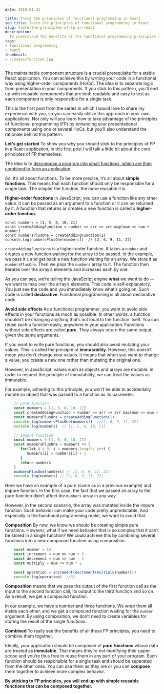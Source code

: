 ```yaml
---
date: 2018-01-31

title: Taste the principles of functional programming in React
seo_title: Taste the principles of functional programming in React
slug: taste-the-principles-of-fp-in-react
description:
  To understand the benefits of the functional programming principles in React, you need to first understand the core functional programming principles themselves.
tags:
- functional programming
- react
thumbnail:
- /images/function.jpg
---
```


The maintainable component structure is a crucial prerequisite for a stable React application. You can achieve this by writing your code in a functional way using higher-order components (HoCs). The idea is to separate logic from presentation in your components. If you stick to this pattern, you’ll end up with reusable components that are both readable and easy to test as each component is only responsible for a single task.

This is the first post from the series in which I would love to share my experience with you, so you can easily utilize this approach in your own applications. Not only will you learn how to take advantage of the principles of functional programming (FP) by enhancing your presentational components using one or several HoCs, but you’ll also understand the rationale behind this pattern.

**Let's get started** To show you why you should stick to the principles of FP in a React application, in this first post I will talk a little bit about the core principles of FP themselves.

The idea is to [decompose a program into small functions, which are then combined to form an application](http://blog.scottlogic.com/2016/04/04/a-functional-front-end-with-react.html).

So, it’s all about functions. To be more precise, it’s all about **simple functions**. This means that each function should only be responsible for a single task. The simpler the function, the more reusable it is.

**Higher-order functions** In JavaScript, you can use a function like any other value. It can be passed as an argument to a function or it can be returned by it. A function that returns or creates a new function is called a **higher-order function.**

    const numbers = [1, 5, 8, 10, 21]
    const createAddingFunction = number => arr => arr.map(num => num + number)
    const numbersPlusOne = createAddingFunction(1)
    console.log(numbersPlusOne(numbers))  // [2, 6, 9, 11, 22]

`createAddingFunctions` is a higher-order function. It takes a `number` and creates a new function waiting for the array to be passed. In the example, we pass it `1` and get back a new function waiting for an array. We store it as `numbersPlusOne`. Then we pass the `numbers` array to it. The function then iterates over the array’s elements and increases each by one.

As you can see, we’re telling the JavaScript engine **what** we want to do — we want to map over the array’s elements. This code is self-explanatory. You just see the code and you immediately know what’s going on. Such code is called **declarative**. Functional programming is all about declarative code.

**Avoid side effects** As a functional programmer, you want to avoid side effects in your functions as much as possible. In other words, a function shouldn’t be changing anything that’s not local to the function itself. You can reuse such a function easily, anywhere in your application. Functions without side effects are called **pure.** They always return the same output, given the same arguments.

If you want to write pure functions, you should also avoid mutating your values. This is called the principle of **immutability**. However, this doesn’t mean you don’t change your values. It means that when you want to change a value, you create a new one rather than mutating the original one.

However, in JavaScript, values such as objects and arrays are mutable. In order to respect the principle of immutability, we can treat the values as immutable.

For example, adhering to this principle, you won’t be able to accidentally mutate an object that was passed to a function as its parameter.

```Javascript
    // pure function
    const numbers = [1, 5, 8, 10, 21]
    const createAddingFunction = number => arr => arr.map(num => num + number)
    const numbersPlusOne = createAddingFunction(1)
    console.log(numbersPlusOne(numbers))  //[2, 6, 9, 11, 22]
    console.log(numbers)  // [1, 5, 8, 10, 21]
    
    // impure function
    const numbers = [1, 5, 8, 10, 21]
    const numbersPlusOne = numbers => {
       for(let i = 0; i < numbers.length; i++) {
          numbers[i] = numbers[i] + 1
       }
       return numbers
    }
    numbersPlusOne(numbers) // [2, 6, 9, 11, 22]
    console.log(numbers) // [2, 6, 9, 11, 22]
```
Here we have an example of a pure (same as in a previous example) and impure function. In the first case, the fact that we passed an array to the pure function didn’t affect the `numbers` array in any way.

However, in the second scenario, the array was mutated inside the impure function. Such behavior can make your code pretty unpredictable. And especially in the functional programming realm, we want to avoid that.

**Composition** By now, we know we should be creating simple pure functions. However, what if we need behavior that is so complex that it can’t be stored in a single function? We could achieve this by combining several functions into a new compound function using composition.

```Javascript
    const number = 15
    const increment = num => num + 5
    const decrement = num => num - 3
    const multiply = num => num * 2
    
    const operation = increment(decrement(multiply(number)))
    console.log(operation)  //32
```

**Composition** means that we pass the output of the first function call as the input to the second function call, its output to the third function and so on. As a result, we get a compound function.

In our example, we have a number and three functions. We wrap them all inside each other, and we get a compound function waiting for the `number` argument. By using composition, we don’t need to create variables for storing the result of the single functions.

**Combined** To really see the benefits of all these FP principles, you need to combine them together.

Ideally, your application should be composed of **pure functions** whose data are treated as **immutable.** That means they’re not modifying their upper scope and you’re thus free to reuse them in any part of your program. Each function should be responsible for a single task and should be separated from the other ones. You can use them as they are or you can **compose** them together to achieve more complex behavior.

**By sticking to FP principles, you will end up with simple reusable functions that can be composed together.**